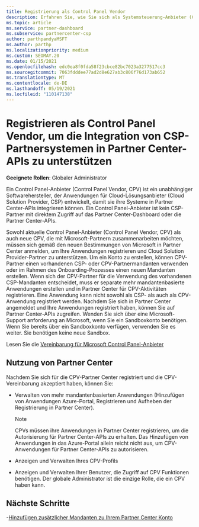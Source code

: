 ```yaml
---
title: Registrierung als Control Panel Vendor
description: Erfahren Sie, wie Sie sich als Systemsteuerung-Anbieter (CPV) bei Partner Center damit Sie CSP-Partnersysteme besser in Partner Center-APIs integrieren können.
ms.topic: article
ms.service: partner-dashboard
ms.subservice: partnercenter-csp
author: parthpandyaMSFT
ms.author: parthp
ms.localizationpriority: medium
ms.custom: SEOMAY.20
ms.date: 01/15/2021
ms.openlocfilehash: edc0ea8f0fda58f23cbce82bc7023a3277517cc3
ms.sourcegitcommit: 7063fdddee77ad2d8e627ab3c806f76d173ab652
ms.translationtype: MT
ms.contentlocale: de-DE
ms.lasthandoff: 05/19/2021
ms.locfileid: "110147138"
---
```

# <a name="enroll-as-a-control-panel-vendor-to-help-integrate-csp-partner-systems-with-partner-center-apis"></a>Registrieren als Control Panel Vendor, um die Integration von CSP-Partnersystemen in Partner Center-APIs zu unterstützen


**Geeignete Rollen**: Globaler Administrator

Ein Control Panel-Anbieter (Control Panel Vendor, CPV) ist ein unabhängiger Softwarehersteller, der Anwendungen für Cloud-Lösungsanbieter (Cloud Solution Provider, CSP) entwickelt, damit sie ihre Systeme in Partner Center-APIs integrieren können. Ein Control Panel-Anbieter ist kein CSP-Partner mit direktem Zugriff auf das Partner Center-Dashboard oder die Partner Center-APIs.

Sowohl aktuelle Control Panel-Anbieter (Control Panel Vendor, CPV) als auch neue CPV, die mit Microsoft-Partnern zusammenarbeiten möchten, müssen sich gemäß den neuen Bestimmungen von Microsoft in Partner Center anmelden, um Ihre Anwendungen registrieren und Cloud Solution Provider-Partner zu unterstützen. Um ein Konto zu erstellen, können CPV-Partner einen vorhandenen CSP- oder CPV-Partnermandanten verwenden oder im Rahmen des Onboarding-Prozesses einen neuen Mandanten erstellen. Wenn sich der CPV-Partner für die Verwendung des vorhandenen CSP-Mandanten entscheidet, muss er separate mehr mandantenbasierte Anwendungen erstellen und in Partner Center für CPV-Aktivitäten registrieren. Eine Anwendung kann nicht sowohl als CSP- als auch als CPV-Anwendung registriert werden. Nachdem Sie sich in Partner Center angemeldet und Ihre Anwendungen registriert haben, können Sie auf Partner Center-APIs zugreifen.  Wenden Sie sich über eine Microsoft-Support anforderung an Microsoft, wenn Sie ein Sandboxkonto benötigen. Wenn Sie bereits über ein Sandboxkonto verfügen, verwenden Sie es weiter. Sie benötigen keine neue Sandbox.

Lesen Sie die [Vereinbarung für Microsoft Control Panel-Anbieter](https://go.microsoft.com/fwlink/?linkid=2055198)


## <a name="working-in-partner-center"></a>Nutzung von Partner Center

Nachdem Sie sich für die CPV-Partner Center registriert und die CPV-Vereinbarung akzeptiert haben, können Sie:

- Verwalten von mehr mandantenbasierten Anwendungen (Hinzufügen von Anwendungen Azure-Portal, Registrieren und Aufheben der Registrierung in Partner Center).

    >[!Note] 
    >CPVs müssen ihre Anwendungen in Partner Center registrieren, um die Autorisierung für Partner Center-APIs zu erhalten. Das Hinzufügen von Anwendungen in das Azure-Portal allein reicht nicht aus, um CPV-Anwendungen für Partner Center-APIs zu autorisieren. 

- Anzeigen und Verwalten Ihres CPV-Profils 

- Anzeigen und Verwalten Ihrer Benutzer, die Zugriff auf CPV Funktionen benötigen. Der globale Administrator ist die einzige Rolle, die ein CPV haben kann.

## <a name="next-steps"></a>Nächste Schritte

-[Hinzufügen zusätzlicher Mandanten zu Ihrem Partner Center Konto](multi-tenant-account.md)